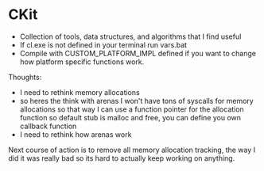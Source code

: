 # CKit

- Collection of tools, data structures, and algorithms that I find useful
- If cl.exe is not defined in your terminal run vars.bat
- Compile with CUSTOM_PLATFORM_IMPL defined if you want to change how platform specific functions work.

Thoughts:
 - I need to rethink memory allocations
 - so heres the think with arenas I won't have tons of syscalls for memory allocations so that way I can use a function pointer for the allocation function so default stub is malloc and free, you can define you own callback function
 - I need to rethink how arenas work



Next course of action is to remove all memory allocation tracking, the way I did it was really bad so its hard to actually keep working on anything.